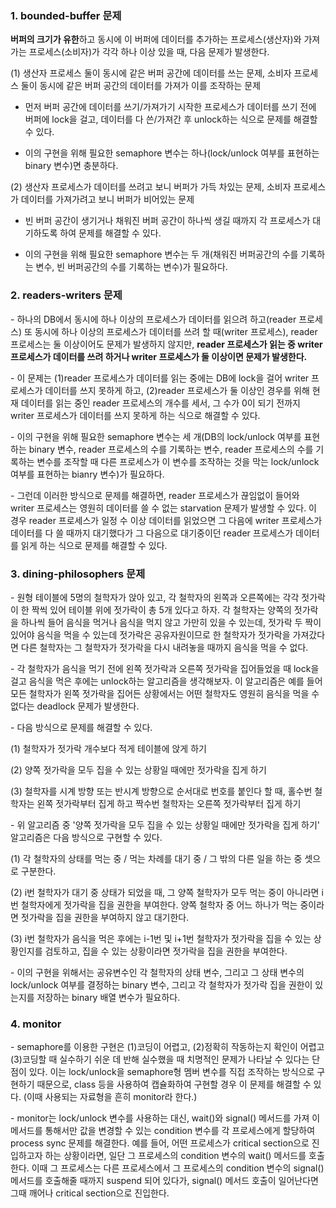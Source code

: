 ### 1. bounded-buffer 문제

**버퍼의 크기가 유한**하고 동시에 이 버퍼에 데이터를 추가하는 프로세스(생산자)와 가져가는 프로세스(소비자)가 각각 하나 이상 있을 때, 다음 문제가 발생한다.

(1) 생산자 프로세스 둘이 동시에 같은 버퍼 공간에 데이터를 쓰는 문제, 소비자 프로세스 둘이 동시에 같은 버퍼 공간의 데이터를 가져가 이를 조작하는 문제

- 먼저 버퍼 공간에 데이터를 쓰기/가져가기 시작한 프로세스가 데이터를 쓰기 전에 버퍼에 lock을 걸고, 데이터를 다 쓴/가져간 후 unlock하는 식으로 문제를 해결할 수 있다.

- 이의 구현을 위해 필요한 semaphore 변수는 하나(lock/unlock 여부를 표현하는 binary 변수)면 충분하다.

(2) 생산자 프로세스가 데이터를 쓰려고 보니 버퍼가 가득 차있는 문제, 소비자 프로세스가 데이터를 가져가려고 보니 버퍼가 비어있는 문제

- 빈 버퍼 공간이 생기거나 채워진 버퍼 공간이 하나씩 생길 때까지 각 프로세스가 대기하도록 하여 문제를 해결할 수 있다.

- 이의 구현을 위해 필요한 semaphore 변수는 두 개(채워진 버퍼공간의 수를 기록하는 변수, 빈 버퍼공간의 수를 기록하는 변수)가 필요하다. 


### 2. readers-writers 문제

\- 하나의 DB에서 동시에 하나 이상의 프로세스가 데이터를 읽으려 하고(reader 프로세스) 또 동시에 하나 이상의 프로세스가 데이터를 쓰려 할 때(writer 프로세스), reader 프로세스는 둘 이상이어도 문제가 발생하지 않지만, **reader 프로세스가 읽는 중 writer 프로세스가 데이터를 쓰려 하거나 writer 프로세스가 둘 이상이면 문제가 발생한다.**

\- 이 문제는 (1)reader 프로세스가 데이터를 읽는 중에는 DB에 lock을 걸어 writer 프로세스가 데이터를 쓰지 못하게 하고, (2)reader 프로세스가 둘 이상인 경우를 위해 현재 데이터를 읽는 중인 reader 프로세스의 개수를 세서, 그 수가 0이 되기 전까지 writer 프로세스가 데이터를 쓰지 못하게 하는 식으로 해결할 수 있다.

\- 이의 구현을 위해 필요한 semaphore 변수는 세 개(DB의 lock/unlock 여부를 표현하는 binary 변수, reader 프로세스의 수를 기록하는 변수, reader 프로세스의 수를 기록하는 변수를 조작할 때 다른 프로세스가 이 변수를 조작하는 것을 막는 lock/unlock 여부를 표현하는 bianry 변수)가 필요하다.

\- 그런데 이러한 방식으로 문제를 해결하면, reader 프로세스가 끊임없이 들어와 writer 프로세스는 영원히 데이터를 쓸 수 없는 starvation 문제가 발생할 수 있다. 이 경우 reader 프로세스가 일정 수 이상 데이터를 읽었으면 그 다음에 writer 프로세스가 데이터를 다 쓸 때까지 대기했다가 그 다음으로 대기중이던 reader 프로세스가 데이터를 읽게 하는 식으로 문제를 해결할 수 있다.

### 3. dining-philosophers 문제

\- 원형 테이블에 5명의 철학자가 앉아 있고, 각 철학자의 왼쪽과 오른쪽에는 각각 젓가락이 한 짝씩 있어 테이블 위에 젓가락이 총 5개 있다고 하자. 각 철학자는 양쪽의 젓가락을 하나씩 들어 음식을 먹거나 음식을 먹지 않고 가만히 있을 수 있는데, 젓가락 두 짝이 있어야 음식을 먹을 수 있는데 젓가락은 공유자원이므로 한 철학자가 젓가락을 가져갔다면 다른 철학자는 그 철학자가 젓가락을 다시 내려놓을 때까지 음식을 먹을 수 없다. 

\- 각 철학자가 음식을 먹기 전에 왼쪽 젓가락과 오른쪽 젓가락을 집어들었을 때 lock을 걸고 음식을 먹은 후에는 unlock하는 알고리즘을 생각해보자. 이 알고리즘은 예를 들어 모든 철학자가 왼쪽 젓가락을 집어든 상황에서는 어떤 철학자도 영원히 음식을 먹을 수 없다는 deadlock 문제가 발생한다.

\- 다음 방식으로 문제를 해결할 수 있다.

(1) 철학자가 젓가락 개수보다 적게 테이블에 앉게 하기

(2) 양쪽 젓가락을 모두 집을 수 있는 상황일 때에만 젓가락을 집게 하기

(3) 철학자를 시계 방향 또는 반시계 방향으로 순서대로 번호를 붙인다 할 때, 홀수번 철학자는 왼쪽 젓가락부터 집게 하고 짝수번 철학자는 오른쪽 젓가락부터 집게 하기

\- 위 알고리즘 중 '양쪽 젓가락을 모두 집을 수 있는 상황일 때에만 젓가락을 집게 하기' 알고리즘은 다음 방식으로 구현할 수 있다.

(1) 각 철학자의 상태를 먹는 중 / 먹는 차례를 대기 중 / 그 밖의 다른 일을 하는 중 셋으로 구분한다.

(2) i번 철학자가 대기 중 상태가 되었을 때, 그 양쪽 철학자가 모두 먹는 중이 아니라면 i번 철학자에게 젓가락을 집을 권한을 부여한다. 양쪽 철학자 중 어느 하나가 먹는 중이라면 젓가락을 집을 권한을 부여하지 않고 대기한다.

(3) i번 철학자가 음식을 먹은 후에는 i-1번 및 i+1번 철학자가 젓가락을 집을 수 있는 상황인지를 검토하고, 집을 수 있는 상황이라면 젓가락을 집을 권한을 부여한다.

\- 이의 구현을 위해서는 공유변수인 각 철학자의 상태 변수, 그리고 그 상태 변수의 lock/unlock 여부를 결정하는 binary 변수, 그리고 각 철학자가 젓가락 집을 권한이 있는지를 저장하는 binary 배열 변수가 필요하다. 



### 4. monitor

\- semaphore를 이용한 구현은 (1)코딩이 어렵고, (2)정확히 작동하는지 확인이 어렵고 (3)코딩할 때 실수하기 쉬운 데 반해 실수했을 때 치명적인 문제가 나타날 수 있다는 단점이 있다. 이는 lock/unlock을 semaphore형 멤버 변수를 직접 조작하는 방식으로 구현하기 때문으로, class 등을 사용하여 캡슐화하여 구현할 경우 이 문제를 해결할 수 있다. (이때 사용되는 자료형을 흔히 monitor라 한다.)

\- monitor는 lock/unlock 변수를 사용하는 대신, wait()와 signal() 메서드를 가져 이 메서드를 통해서만 값을 변경할 수 있는 condition 변수를 각 프로세스에게 할당하여 process sync 문제를 해결한다. 예를 들어, 어떤 프로세스가 critical section으로 진입하고자 하는 상황이라면, 일단 그 프로세스의 condition 변수의 wait() 메서드를 호출한다. 이때 그 프로세스는 다른 프로세스에서 그 프로세스의 condition 변수의 signal() 메서드를 호출해줄 때까지 suspend 되어 있다가, signal() 메서드 호출이 일어난다면 그때 깨어나 critical section으로 진입한다.